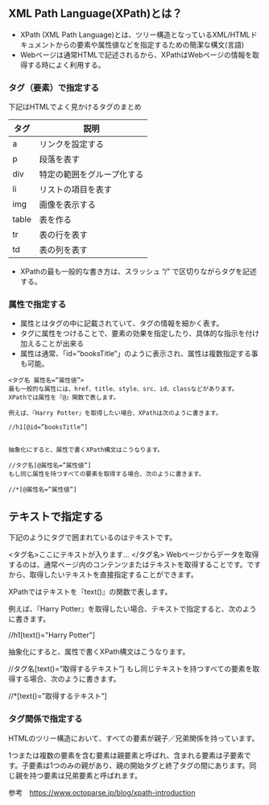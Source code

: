 ## XML Path Language(XPath)とは？

- XPath (XML Path Language)とは、ツリー構造となっているXML/HTMLドキュメントからの要素や属性値などを指定するための簡潔な構文(言語)
- Webページは通常HTMLで記述されるから、XPathはWebページの情報を取得する時によく利用する。

### タグ（要素）で指定する

下記はHTMLでよく見かけるタグのまとめ

| タグ | 説明 |  
---- | ----  
|a	| リンクを設定する |
|p  |  	段落を表す|
|div| 	特定の範囲をグループ化する|
|li|   	リストの項目を表す|
|img|	  画像を表示する|
|table|表を作る|
|tr|表の行を表す|
|td|表の列を表す|

- XPathの最も一般的な書き方は、スラッシュ “/” で区切りながらタグを記述する。


### 属性で指定する
- 属性とはタグの中に記載されていて、タグの情報を細かく表す。  
- タグに属性をつけることで、要素の効果を指定したり、具体的な指示を付け加えることが出来る　　
- 属性は通常、「id=”booksTitle”」のように表示され、属性は複数指定する事も可能。
```
<タグ名 属性名=”属性値”>
最も一般的な属性には、href、title、style、src、id、classなどがあります。
XPathでは属性を『@』関数で表します。

例えば、『Harry Potter』を取得したい場合、XPathは次のように書きます。

//h1[@id=”booksTitle”]


抽象化にすると、属性で書くXPath構文はこうなります。

//タグ名[@属性名=”属性値”]
もし同じ属性を持つすべての要素を取得する場合、次のように書きます。

//*[@属性名=”属性値”]
```
## テキストで指定する

下記のようにタグで囲まれているのはテキストです。

<タグ名>ここにテキストが入ります… </タグ名>
Webページからデータを取得するのは、通常ページ内のコンテンツまたはテキストを取得することです。ですから、取得したいテキストを直接指定することができます。

XPathではテキストを『text()』の関数で表します。

例えば、『Harry Potter』を取得したい場合、テキストで指定すると、次のように書きます。

//h1[text()="Harry Potter"]


抽象化にすると、属性で書くXPath構文はこうなります。

//タグ名[text()=”取得するテキスト”]
もし同じテキストを持つすべての要素を取得する場合、次のように書きます。

//*[text()=”取得するテキスト”]


### タグ関係で指定する
HTMLのツリー構造において、すべての要素が親子／兄弟関係を持っています。

1つまたは複数の要素を含む要素は親要素と呼ばれ、含まれる要素は子要素です。子要素は1つのみの親があり、親の開始タグと終了タグの間にあります。同じ親を持つ要素は兄弟要素と呼ばれます。


参考　https://www.octoparse.jp/blog/xpath-introduction
